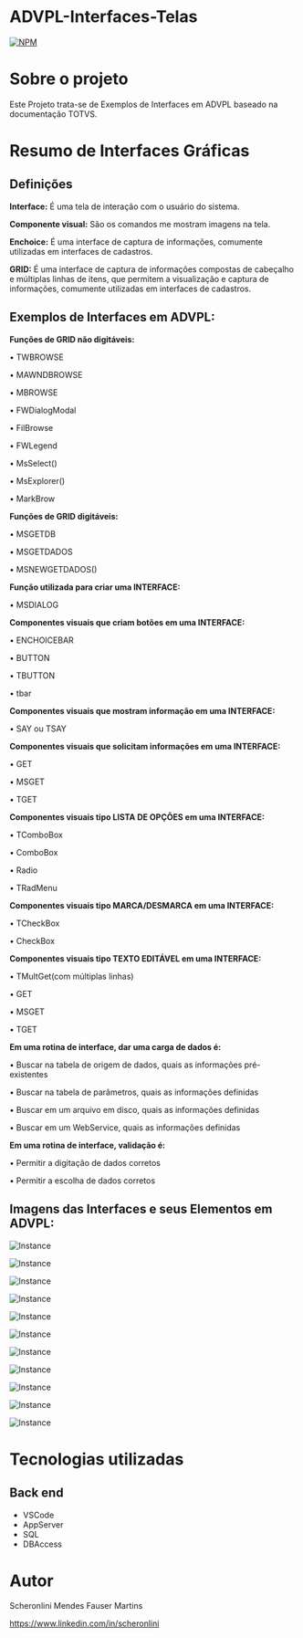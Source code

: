 # ADVPL-Interfaces-Telas

[![NPM](https://img.shields.io/npm/l/react)](https://github.com/scheronlini/ADVPL-Interfaces-Telas/blob/main/LICENSE) 

# Sobre o projeto

Este Projeto trata-se de Exemplos de Interfaces em ADVPL baseado na documentação TOTVS.

# Resumo de Interfaces Gráficas

## Definições

**Interface:** É uma tela de interação com o usuário do sistema.

**Componente visual:**  São os comandos me mostram imagens na tela.

**Enchoice:**  É uma interface de captura de informações, comumente utilizadas em interfaces de cadastros.

**GRID:** É uma interface de captura de informações compostas de cabeçalho e múltiplas linhas de itens, que permitem a visualização e captura de informações, comumente utilizadas em interfaces de cadastros.

## Exemplos de Interfaces em ADVPL: 


**Funções de GRID não digitáveis:**

  •	TWBROWSE
  
  •	MAWNDBROWSE 
  
  •	MBROWSE

  •	FWDialogModal
  
  •	FilBrowse
  
  •	FWLegend
  
  •	MsSelect()
  
  •	MsExplorer()
  
  •	MarkBrow


**Funções de GRID digitáveis:**

  •	MSGETDB
  
  •	MSGETDADOS 
  
  •	MSNEWGETDADOS()

**Função utilizada para criar uma INTERFACE:** 
  
  • MSDIALOG 

**Componentes visuais que criam botões em uma INTERFACE:**

  •	ENCHOICEBAR
  
  •	BUTTON
  
  •	TBUTTON
  
  •	tbar

**Componentes visuais que mostram informação em uma INTERFACE:**

  •	SAY ou TSAY

**Componentes visuais que solicitam informações em uma INTERFACE:**

  •	GET
  
  •	MSGET 
  
  •	TGET

**Componentes visuais tipo LISTA DE OPÇÕES em uma INTERFACE:**

  •	TComboBox 

  •	ComboBox
  
  •	Radio
  
  • TRadMenu
  
**Componentes visuais tipo MARCA/DESMARCA em uma INTERFACE:**

  •	TCheckBox 
  
  •	CheckBox
  
**Componentes visuais tipo TEXTO EDITÁVEL em uma INTERFACE:**

  •	TMultGet(com múltiplas linhas)
  
  •	GET
  
  •	MSGET 
  
  •	TGET

**Em uma rotina de interface, dar uma carga de dados é:**

  •	Buscar na tabela de origem de dados, quais as informações pré-existentes
  
  •	Buscar na tabela de parâmetros, quais as informações definidas
  
  •	Buscar em um arquivo em disco, quais as informações definidas
  
  •	Buscar em um WebService, quais as informações definidas

**Em uma rotina de interface, validação é:**

  •	Permitir a digitação de dados corretos

  •	Permitir a escolha de dados corretos


## Imagens das Interfaces e seus Elementos em ADVPL:

![Instance](https://github.com/scheronlini/assets/blob/main/MsDialog.jpg)


![Instance](https://github.com/scheronlini/assets/blob/main/AxCadastro.jpg)


![Instance](https://github.com/scheronlini/assets/blob/main/Enchoice.jpg)


![Instance](https://github.com/scheronlini/assets/blob/main/CheckBox.jpg)


![Instance](https://github.com/scheronlini/assets/blob/main/TRadio.jpg)


![Instance](https://github.com/scheronlini/assets/blob/main/EnchoiceBar.jpg)


![Instance](https://github.com/scheronlini/assets/blob/main/Say.jpg)


![Instance](https://github.com/scheronlini/assets/blob/main/Get%20TGet%20MSGet.jpg)


![Instance](https://github.com/scheronlini/assets/blob/main/TMultiGet.jpg)


![Instance](https://github.com/scheronlini/assets/blob/main/TBar.jpg)


![Instance](https://github.com/scheronlini/assets/blob/main/TFolder.jpg)



# Tecnologias utilizadas
## Back end
- VSCode
- AppServer
- SQL
- DBAccess

# Autor

Scheronlini Mendes Fauser Martins

https://www.linkedin.com/in/scheronlini
